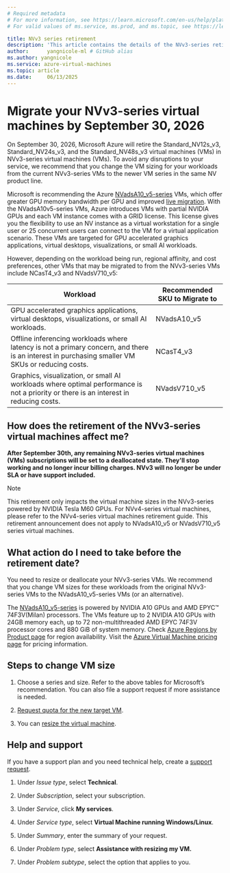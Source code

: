 ```yaml
---
# Required metadata
# For more information, see https://learn.microsoft.com/en-us/help/platform/learn-editor-add-metadata
# For valid values of ms.service, ms.prod, and ms.topic, see https://learn.microsoft.com/en-us/help/platform/metadata-taxonomies

title: NVv3 series retirement
description: 'This article contains the details of the NVv3-series retirement. '
author:      yangnicole-ml # GitHub alias
ms.author: yangnicole
ms.service: azure-virtual-machines
ms.topic: article
ms.date:     06/13/2025
---
```


# Migrate your NVv3-series virtual machines by September 30, 2026

On September 30, 2026, Microsoft Azure will retire the Standard_NV12s_v3, Standard_NV24s_v3, and the Standard_NV48s_v3 virtual machines (VMs) in NVv3-series virtual machines (VMs). To avoid any disruptions to your service, we recommend that you change the VM sizing for your workloads from the current NVv3-series VMs to the newer VM series in the same NV product line. 

Microsoft is recommending the Azure [NVadsA10_v5-series](/azure/virtual-machines/sizes/gpu-accelerated/nvadsa10v5-series?tabs=sizebasic) VMs, which offer greater GPU memory bandwidth per GPU and improved [live migration](/azure/virtual-machines/maintenance-and-updates). With the NVadsA10v5-series VMs, Azure introduces VMs with partial NVIDIA GPUs and each VM instance comes with a GRID license. This license gives you the flexibility to use an NV instance as a virtual workstation for a single user or 25 concurrent users can connect to the VM for a virtual application scenario. These VMs are targeted for GPU accelerated graphics applications, virtual desktops, visualizations, or small AI workloads. 

However, depending on the workload being run, regional affinity, and cost preferences, other VMs that may be migrated to from the NVv3-series VMs include NCasT4_v3 and NVadsV710_v5: 

|Workload|Recommended SKU to Migrate to|
| -------- | -------- |
|GPU accelerated graphics applications, virtual desktops, visualizations, or small AI workloads. |NVadsA10_v5|
|Offline inferencing workloads where latency is not a primary concern, and there is an interest in purchasing smaller VM SKUs or reducing costs. |NCasT4_v3|
|Graphics, visualization, or small AI workloads where optimal performance is not a priority or there is an interest in reducing costs.|NVadsV710_v5|

## How does the retirement of the NVv3-series virtual machines affect me? 

**After September 30th, any remaining NVv3-series virtual machines (VMs) subscriptions will be set to a deallocated state. They'll stop working and no longer incur billing charges. NVv3 will no longer be under SLA or have support included.** 

> [!NOTE]
> This retirement only impacts the virtual machine sizes in the NVv3-series powered by NVIDIA Tesla M60 GPUs. For NVv4-series virtual machines, please refer to the NVv4-series virtual machines retirement guide. This retirement announcement does not apply to NVadsA10_v5 or NVadsV710_v5 series virtual machines. 

## What action do I need to take before the retirement date? 

You need to resize or deallocate your NVv3-series VMs. We recommend that you change VM sizes for these workloads from the original NVv3-series VMs to the NVadsA10_v5-series VMs (or an alternative).

The [NVadsA10_v5-series](/azure/virtual-machines/sizes/gpu-accelerated/nvadsa10v5-series?tabs=sizebasic) is powered by NVIDIA A10 GPUs and AMD EPYC™ 74F3V(Milan) processors. The VMs feature up to 2 NVIDIA A10 GPUs with 24GB memory each, up to 72 non-multithreaded AMD EPYC 74F3V processor cores and 880 GiB of system memory. Check [Azure Regions by Product page](https://azure.microsoft.com/explore/global-infrastructure/products-by-region/) for region availability. Visit the [Azure Virtual Machine pricing page](https://azure.microsoft.com/pricing/details/virtual-machines/) for pricing information.

## Steps to change VM size

1. Choose a series and size. Refer to the above tables for Microsoft’s recommendation. You can also file a support request if more assistance is needed.

1. [Request quota for the new target VM](/azure/azure-portal/supportability/per-vm-quota-requests).

1. You can [resize the virtual machine](/azure/virtual-machines/resize-vm).

## Help and support

If you have a support plan and you need technical help, create a [support request](https://portal.azure.com/).

1. Under *Issue type*, select **Technical**.

1. Under *Subscription*, select your subscription.

1. Under *Service*, click **My services**.

1. Under *Service type*, select **Virtual Machine running Windows/Linux**.

1. Under *Summary*, enter the summary of your request.

1. Under *Problem type*, select **Assistance with resizing my VM.**

1. Under *Problem subtype*, select the option that applies to you.


